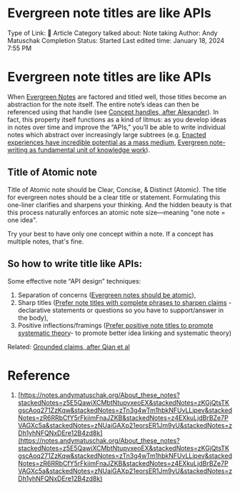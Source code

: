 # Evergreen note titles are like APIs

Type of Link: 📝 Article
Category talked about: Note taking
Author: Andy Matuschak
Completion Status: Started
Last edited time: January 18, 2024 7:55 PM

# **Evergreen note titles are like APIs**

When [Evergreen Notes](Evergreen%20Notes%208b05f5bf420f4caaad50f6fea2828638.md) are factored and titled well, those titles become an abstraction for the note itself. The entire note’s ideas can then be referenced using that handle (see [Concept handles, after Alexander](Concept%20handles,%20after%20Alexander.md)). In fact, this property itself functions as a kind of litmus: as you develop ideas in notes over time and improve the “APIs,” you’ll be able to write individual notes which abstract over increasingly large subtrees (e.g. [Enacted experiences have incredible potential as a mass medium](https://notes.andymatuschak.org/z984ZZLbG4wREM6HAZAovMB), [Evergreen note-writing as fundamental unit of knowledge work](Evergreen%20note-writing%20as%20fundamental%20unit%20of%20knowledge%20work.md)).

## Title of Atomic note

Title of Atomic note should be Clear, Concise, & Distinct (Atomic). The title for evergreen notes should be a clear title or statement. Formulating this one-liner clarifies and sharpens your thinking. And the hidden beauty is that this process naturally enforces an atomic note size—meaning "one note = one idea".

Try your best to have only one concept within a note. If a concept has multiple notes, that's fine.

## So how to write title **like APIs:**

Some effective note “API design” techniques: 

1. Separation of concerns ([Evergreen notes should be atomic](Evergreen%20notes%20should%20be%20atomic.md)),
2. Sharp titles ([Prefer note titles with complete phrases to sharpen claims](Prefer%20note%20titles%20with%20complete%20phrases%20to%20sharpen%20claims.md) - declarative statements or questions so you have to support/answer in the body),
3. Positive inflections/framings ([Prefer positive note titles to promote systematic theory](https://notes.andymatuschak.org/z63PA5ATVi8oyhyLgeGvL3p)- to promote better idea linking and systematic theory)

Related: [Grounded claims, after Qian et al](https://notes.andymatuschak.org/zA1qR46oWJiAvef3zxVWki) 

# Reference

1. [https://notes.andymatuschak.org/About_these_notes?stackedNotes=z5E5QawiXCMbtNtupvxeoEX&stackedNotes=zKGjQtsTKgscAoq271ZzKqw&stackedNotes=zTn3g4wTm1hbkNFUvLLjpev&stackedNotes=zR6RRbCfY5rFkiimFnaJZKB&stackedNotes=z4EXkuLjdBrBZe7PVAGXc5a&stackedNotes=zNUaiGAXp21eorsER1Jm9yU&stackedNotes=zDh1yhNFQNxDEre12B4zd8k](https://notes.andymatuschak.org/About_these_notes?stackedNotes=z5E5QawiXCMbtNtupvxeoEX&stackedNotes=zKGjQtsTKgscAoq271ZzKqw&stackedNotes=zTn3g4wTm1hbkNFUvLLjpev&stackedNotes=zR6RRbCfY5rFkiimFnaJZKB&stackedNotes=z4EXkuLjdBrBZe7PVAGXc5a&stackedNotes=zNUaiGAXp21eorsER1Jm9yU&stackedNotes=zDh1yhNFQNxDEre12B4zd8k)